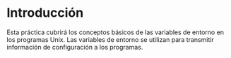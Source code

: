 # Introducción

Esta práctica cubrirá los conceptos básicos de las variables de entorno en los programas Unix. Las variables de entorno se utilizan para transmitir información de configuración a los programas.
